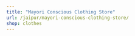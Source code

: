 ```yaml
---
title: "Mayori Conscious Clothing Store"
url: /jaipur/mayori-conscious-clothing-store/
shop: clothes
---
```

